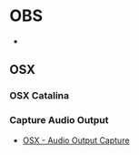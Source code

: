 # OBS
* [](https://obsproject.com/)

## OSX
### OSX Catalina

### Capture Audio Output
* [OSX - Audio Output Capture](osx_audio_output_capture/README.md)
